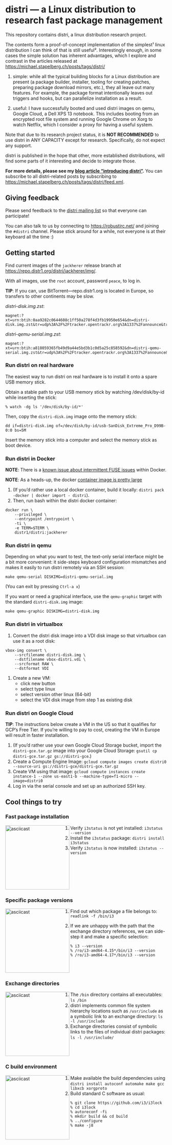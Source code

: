 # distri — a Linux distribution to research fast package management

This repository contains distri, a linux distribution research project.

The contents form a proof-of-concept implementation of the simplest¹ linux distribution I can think of that is still useful². Interestingly enough, in some cases the simple solution has inherent advantages, which I explore and contrast in the articles released at https://michael.stapelberg.ch/posts/tags/distri/

1. simple: while all the typical building blocks for a Linux distribution are present (a package builder, installer, tooling for creating patches, preparing package download mirrors, etc.), they all leave out many features. For example, the package format intentionally leaves out triggers and hooks, but can parallelize installation as a result.

1. useful: I have successfully booted and used distri images on qemu, Google Cloud, a Dell XPS 13 notebook. This includes booting from an encrypted root file system and running Google Chrome on Xorg to watch Netflix, which I consider a proxy for having a useful system.

Note that due to its research project status, it is **NOT RECOMMENDED** to use distri in ANY CAPACITY except for research. Specifically, do not expect any support.

distri is published in the hope that other, more established distributions, will find some parts of it interesting and decide to integrate those.

**For more details, please see my [blog article “introducing distri”](https://michael.stapelberg.ch/posts/2019-08-17-introducing-distri/).** You can subscribe to all distri-related posts by subscribing to https://michael.stapelberg.ch/posts/tags/distri/feed.xml.

## Giving feedback

Please send feedback to the [distri mailing list](https://www.freelists.org/list/distri) so that everyone can participate!

You can also talk to us by connecting to https://robustirc.net/ and joining the `#distri` channel. Please stick around for a while, not everyone is at their keyboard all the time :)

## Getting started

Find current images of the `jackherer` release branch at https://repo.distr1.org/distri/jackherer/img/.

With all images, use the `root` account, password `peace`, to log in.

**TIP**: If you can, use BitTorrent—repo.distr1.org is located in Europe, so transfers to other continents may be slow.

*distri-disk.img.zst*:
```
magnet:?xt=urn:btih:0aa9282c0644608c1ff50a278f4d3fb19950e654&dn=distri-disk.img.zst&tr=udp%3A%2F%2Ftracker.opentrackr.org%3A1337%2Fannounce&tr=http%3A%2F%2Fopen.acgnxtracker.com%3A80%2Fannounce&tr=udp%3A%2F%2Ftracker.torrent.eu.org%3A451%2Fannounce&tr=udp%3A%2F%2Ftracker.openbittorrent.com%3A80%2Fannounce
```

*distri-qemu-serial.img.zst*:
```
magnet:?xt=urn:btih:a818059365fb49d9a44e5bd3b1c0d5a25c858592&dn=distri-qemu-serial.img.zst&tr=udp%3A%2F%2Ftracker.opentrackr.org%3A1337%2Fannounce&tr=http%3A%2F%2Fopen.acgnxtracker.com%3A80%2Fannounce&tr=udp%3A%2F%2Ftracker.torrent.eu.org%3A451%2Fannounce&tr=udp%3A%2F%2Ftracker.openbittorrent.com%3A80%2Fannounce
```

### Run distri on real hardware

The easiest way to run distri on real hardware is to install it onto a spare USB memory stick.

Obtain a stable path to your USB memory stick by watching /dev/disk/by-id while inserting the stick:

```
% watch -dg ls '/dev/disk/by-id/*'
```

Then, copy the `distri-disk.img` image onto the memory stick:
```
dd if=distri-disk.img of=/dev/disk/by-id/usb-SanDisk_Extreme_Pro_D99B-0:0 bs=5M
```

Insert the memory stick into a computer and select the memory stick as boot device.

### Run distri in Docker

**NOTE**: There is a [known issue about intermittent FUSE issues](https://github.com/distr1/distri/issues/27) within Docker.

**NOTE**: As a heads-up, the docker [container image is pretty large](https://github.com/distr1/distri/issues/28)

1. (If you’d rather use a local docker container, build it locally: `distri pack -docker | docker import - distri`).
1. Then, run bash within the distri docker container:
```shell
docker run \
	--privileged \
	--entrypoint /entrypoint \
	-ti \
	-e TERM=$TERM \
	distr1/distri:jackherer
```

### Run distri in qemu

Depending on what you want to test, the text-only serial interface might be a bit more convenient: it side-steps keyboard configuration mismatches and makes it easily to run distri remotely via an SSH session:

```shell
make qemu-serial DISKIMG=distri-qemu-serial.img
```
(You can exit by pressing `Ctrl-a x`)

If you want or need a graphical interface, use the `qemu-graphic` target with the standard `distri-disk.img` image:

```shell
make qemu-graphic DISKIMG=distri-disk.img
```

### Run distri in virtualbox

1. Convert the distri disk image into a VDI disk image so that virtualbox can use it as a root disk:

```shell
vbox-img convert \
	--srcfilename distri-disk.img \
	--dstfilename vbox-distri.vdi \
	--srcformat RAW \
	--dstformat VDI
```

1. Create a new VM:
    * click new button
    * select type linux
    * select version other linux (64-bit)
    * select the VDI disk image from step 1 as existing disk

### Run distri on Google Cloud

**TIP**: The instructions below create a VM in the US so that it qualifies for GCP’s Free Tier. If you’re willing to pay to cost, creating the VM in Europe will result in faster installation.

1. (If you’d rather use your own Google Cloud Storage bucket, import the `distri-gce.tar.gz` image into your Google Cloud Storage: `gsutil cp distri-gce.tar.gz gs://distri-gce`.)
1. Create a Compute Engine Image: `gcloud compute images create distri0 --source-uri gs://distri-gce/distri-gce.tar.gz`
1. Create VM using that image: `gcloud compute instances create instance-1 --zone us-east1-b --machine-type=f1-micro --image=distri0`
1. Log in via the serial console and set up an authorized SSH key.

## Cool things to try

### Fast package installation

<a href="https://asciinema.org/a/cwHaOq7LnY01lFB7kpQbAOVua" rel="nofollow"><img src="https://asciinema.org/a/cwHaOq7LnY01lFB7kpQbAOVua.svg" alt="asciicast" height=200 align="left"></a>

1. Verify `i3status` is not yet installed: `i3status --version`
1. Install the `i3status` package: `distri install i3status`
1. Verify `i3status` is now installed: `i3status --version`

<br clear="both" />

### Specific package versions

<a href="https://asciinema.org/a/VDKEQmsipIAy7e1FNTW3UbEt5" rel="nofollow"><img src="https://asciinema.org/a/VDKEQmsipIAy7e1FNTW3UbEt5.svg" alt="asciicast" height=200 align="left"></a>

1. Find out which package a file belongs to: `readlink -f /bin/i3`

1. If we are unhappy with the path that the exchange directory references, we can side-step it and make a specific selection:
```
% i3 --version
% /ro/i3-amd64-4.15*/bin/i3 --version
% /ro/i3-amd64-4.17*/bin/i3 --version
```

<br clear="both" />

<!--
TODO: https://asciinema.org/a/LtPyjOYazUYSOIj9AcguaPFRd
Look under the hood: wrapper programs
  % file /ro/git*/bin/git
  % readelf -p distrifilename !$
Include once the article about hermetic packages is done.
-->

### Exchange directories

<a href="https://asciinema.org/a/LFgF05pfvVwdIRghd19VTCXpB" rel="nofollow"><img src="https://asciinema.org/a/LFgF05pfvVwdIRghd19VTCXpB.svg" alt="asciicast" height=200 align="left"></a>

1. The `/bin` directory contains all executables: `ls /bin`
1. distri implements common file system hierarchy locations such as `/usr/include` as a symbolic link to an exchange directory:  `ls -l /usr/include`
1. Exchange directories consist of symbolic links to the files of individual distri packages: `ls -l /usr/include/`

<br clear="both" />

### C build environment

<a href="https://asciinema.org/a/LKvo6Ja8yUEvsVYJHMMeclIAq" rel="nofollow"><img src="https://asciinema.org/a/LKvo6Ja8yUEvsVYJHMMeclIAq.svg" alt="asciicast" height=200 align="left"></a>

1. Make available the build dependencies using `distri install autoconf automake make gcc libxcb xorgproto`
1. Build standard C software as usual:
```
% git clone https://github.com/i3/i3lock
% cd i3lock
% autoreconf -fi
% mkdir build && cd build
% ../configure
% make -j8
```

<br clear="both" />

